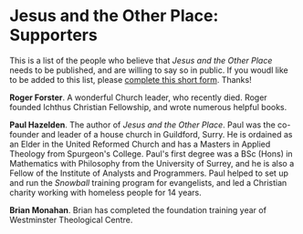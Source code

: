 # Jesus and the Other Place: Supporters

This is a list of the people who believe that *Jesus and the Other Place* needs to be published, and are willing to say so in public. If you woudl like to be added to this list, please [complete this short form](https://forms.gle/WdtHYqaW535saqzB9).  Thanks!

**Roger Forster**.  A wonderful Church leader, who recently died.  Roger founded Ichthus Christian Fellowship, and wrote numerous helpful books.

**Paul Hazelden**.  The author of *Jesus and the Other Place*.  Paul was the co-founder and leader of a house church in Guildford, Surry. He
is ordained as an Elder in the United Reformed Church and has a Masters in Applied Theology from Spurgeon's College.  Paul's first degree was a 
BSc (Hons) in Mathematics with Philosophy from the University of Surrey, and he is also a Fellow of the Institute of Analysts and Programmers.
Paul helped to set up and run the *Snowball* training program for evangelists, and led a Christian charity working with homeless people for 14 years.

**Brian Monahan**.  Brian has completed the foundation training year of Westminster Theological Centre. 
